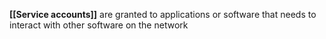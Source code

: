 **[[Service accounts]]** are granted to applications or software that needs to interact with other software on the network